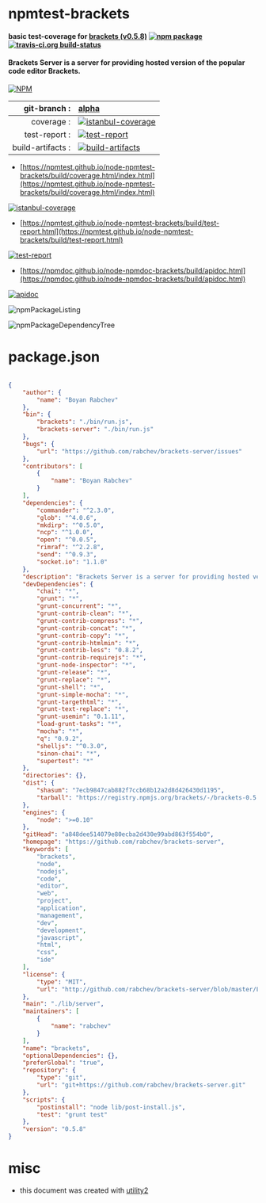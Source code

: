 # npmtest-brackets

#### basic test-coverage for  [brackets (v0.5.8)](https://github.com/rabchev/brackets-server)  [![npm package](https://img.shields.io/npm/v/npmtest-brackets.svg?style=flat-square)](https://www.npmjs.org/package/npmtest-brackets) [![travis-ci.org build-status](https://api.travis-ci.org/npmtest/node-npmtest-brackets.svg)](https://travis-ci.org/npmtest/node-npmtest-brackets)

#### Brackets Server is a server for providing hosted version of the popular code editor Brackets.

[![NPM](https://nodei.co/npm/brackets.png?downloads=true&downloadRank=true&stars=true)](https://www.npmjs.com/package/brackets)

| git-branch : | [alpha](https://github.com/npmtest/node-npmtest-brackets/tree/alpha)|
|--:|:--|
| coverage : | [![istanbul-coverage](https://npmtest.github.io/node-npmtest-brackets/build/coverage.badge.svg)](https://npmtest.github.io/node-npmtest-brackets/build/coverage.html/index.html)|
| test-report : | [![test-report](https://npmtest.github.io/node-npmtest-brackets/build/test-report.badge.svg)](https://npmtest.github.io/node-npmtest-brackets/build/test-report.html)|
| build-artifacts : | [![build-artifacts](https://npmtest.github.io/node-npmtest-brackets/glyphicons_144_folder_open.png)](https://github.com/npmtest/node-npmtest-brackets/tree/gh-pages/build)|

- [https://npmtest.github.io/node-npmtest-brackets/build/coverage.html/index.html](https://npmtest.github.io/node-npmtest-brackets/build/coverage.html/index.html)

[![istanbul-coverage](https://npmtest.github.io/node-npmtest-brackets/build/screenCapture.buildCi.browser.%252Ftmp%252Fbuild%252Fcoverage.lib.html.png)](https://npmtest.github.io/node-npmtest-brackets/build/coverage.html/index.html)

- [https://npmtest.github.io/node-npmtest-brackets/build/test-report.html](https://npmtest.github.io/node-npmtest-brackets/build/test-report.html)

[![test-report](https://npmtest.github.io/node-npmtest-brackets/build/screenCapture.buildCi.browser.%252Ftmp%252Fbuild%252Ftest-report.html.png)](https://npmtest.github.io/node-npmtest-brackets/build/test-report.html)

- [https://npmdoc.github.io/node-npmdoc-brackets/build/apidoc.html](https://npmdoc.github.io/node-npmdoc-brackets/build/apidoc.html)

[![apidoc](https://npmdoc.github.io/node-npmdoc-brackets/build/screenCapture.buildCi.browser.%252Ftmp%252Fbuild%252Fapidoc.html.png)](https://npmdoc.github.io/node-npmdoc-brackets/build/apidoc.html)

![npmPackageListing](https://npmtest.github.io/node-npmtest-brackets/build/screenCapture.npmPackageListing.svg)

![npmPackageDependencyTree](https://npmtest.github.io/node-npmtest-brackets/build/screenCapture.npmPackageDependencyTree.svg)



# package.json

```json

{
    "author": {
        "name": "Boyan Rabchev"
    },
    "bin": {
        "brackets": "./bin/run.js",
        "brackets-server": "./bin/run.js"
    },
    "bugs": {
        "url": "https://github.com/rabchev/brackets-server/issues"
    },
    "contributors": [
        {
            "name": "Boyan Rabchev"
        }
    ],
    "dependencies": {
        "commander": "^2.3.0",
        "glob": "^4.0.6",
        "mkdirp": "^0.5.0",
        "ncp": "^1.0.0",
        "open": "^0.0.5",
        "rimraf": "^2.2.8",
        "send": "^0.9.3",
        "socket.io": "1.1.0"
    },
    "description": "Brackets Server is a server for providing hosted version of the popular code editor Brackets.",
    "devDependencies": {
        "chai": "*",
        "grunt": "*",
        "grunt-concurrent": "*",
        "grunt-contrib-clean": "*",
        "grunt-contrib-compress": "*",
        "grunt-contrib-concat": "*",
        "grunt-contrib-copy": "*",
        "grunt-contrib-htmlmin": "*",
        "grunt-contrib-less": "0.8.2",
        "grunt-contrib-requirejs": "*",
        "grunt-node-inspector": "*",
        "grunt-release": "*",
        "grunt-replace": "*",
        "grunt-shell": "*",
        "grunt-simple-mocha": "*",
        "grunt-targethtml": "*",
        "grunt-text-replace": "*",
        "grunt-usemin": "0.1.11",
        "load-grunt-tasks": "*",
        "mocha": "*",
        "q": "0.9.2",
        "shelljs": "^0.3.0",
        "sinon-chai": "*",
        "supertest": "*"
    },
    "directories": {},
    "dist": {
        "shasum": "7ecb9847cab882f7ccb68b12a2d8d426430d1195",
        "tarball": "https://registry.npmjs.org/brackets/-/brackets-0.5.8.tgz"
    },
    "engines": {
        "node": ">=0.10"
    },
    "gitHead": "a848dee514079e80ecba2d430e99abd863f554b0",
    "homepage": "https://github.com/rabchev/brackets-server",
    "keywords": [
        "brackets",
        "node",
        "nodejs",
        "code",
        "editor",
        "web",
        "project",
        "application",
        "management",
        "dev",
        "development",
        "javascript",
        "html",
        "css",
        "ide"
    ],
    "license": {
        "type": "MIT",
        "url": "http://github.com/rabchev/brackets-server/blob/master/LICENSE"
    },
    "main": "./lib/server",
    "maintainers": [
        {
            "name": "rabchev"
        }
    ],
    "name": "brackets",
    "optionalDependencies": {},
    "preferGlobal": "true",
    "repository": {
        "type": "git",
        "url": "git+https://github.com/rabchev/brackets-server.git"
    },
    "scripts": {
        "postinstall": "node lib/post-install.js",
        "test": "grunt test"
    },
    "version": "0.5.8"
}
```



# misc
- this document was created with [utility2](https://github.com/kaizhu256/node-utility2)
